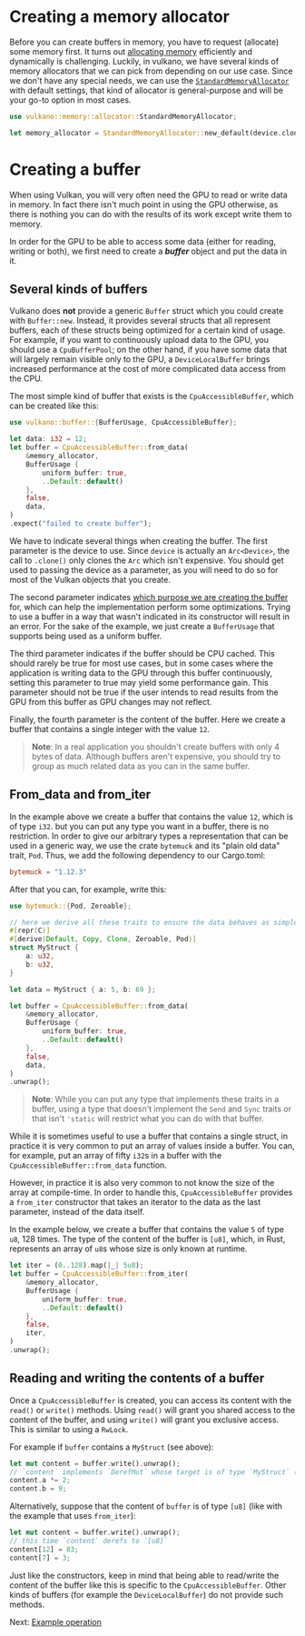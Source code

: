 # Creating a memory allocator

Before you can create buffers in memory, you have to request (allocate) some memory first.
It turns out [allocating memory](https://docs.rs/vulkano/0.32.0/vulkano/memory/allocator/index.html) efficiently and dynamically is challenging.
Luckily, in vulkano, we have several kinds of memory allocators that we can pick from depending on our use case.
Since we don't have any special needs, we can use the [`StandardMemoryAllocator`](https://docs.rs/vulkano/0.32.0/vulkano/memory/allocator/type.StandardMemoryAllocator.html) with default settings,
that kind of allocator is general-purpose and will be your go-to option in most cases.

```rust
use vulkano::memory::allocator::StandardMemoryAllocator;

let memory_allocator = StandardMemoryAllocator::new_default(device.clone());
```

# Creating a buffer

When using Vulkan, you will very often need the GPU to read or write data in memory. In fact
there isn't much point in using the GPU otherwise, as there is nothing you can do with the results
of its work except write them to memory.

In order for the GPU to be able to access some data (either for reading, writing or both), we
first need to create a ***buffer*** object and put the data in it.

## Several kinds of buffers

Vulkano does **not** provide a generic `Buffer` struct which you could create with `Buffer::new`.
Instead, it provides several structs that all represent buffers, each of these structs
being optimized for a certain kind of usage. For example, if you want to continuously upload data
to the GPU, you should use a `CpuBufferPool`; on the other hand, if you have some data that
will largely remain visible only to the GPU, a `DeviceLocalBuffer` brings increased performance at the
cost of more complicated data access from the CPU.

The most simple kind of buffer that exists is the `CpuAccessibleBuffer`, which can be created
like this:

```rust
use vulkano::buffer::{BufferUsage, CpuAccessibleBuffer};

let data: i32 = 12;
let buffer = CpuAccessibleBuffer::from_data(
    &memory_allocator,
    BufferUsage {
        uniform_buffer: true,
        ..Default::default()
    },
    false,
    data,
)
.expect("failed to create buffer");
```

We have to indicate several things when creating the buffer. The first parameter is the device
to use. Since `device` is actually an `Arc<Device>`, the call to `.clone()` only clones the `Arc`
which isn't expensive. You should get used to passing the device as a parameter, as you will
need to do so for most of the Vulkan objects that you create.

The second parameter indicates [which purpose we are creating the
buffer](https://docs.rs/vulkano/0.32.0/vulkano/buffer/struct.BufferUsage.html) for, which can help the
implementation perform some optimizations. Trying to use a buffer in a way that wasn't indicated in
its constructor will result in an error. For the sake of the example, we just create a
`BufferUsage` that supports being used as a uniform buffer.

The third parameter indicates if the buffer should be CPU cached. This should rarely be true for most
use cases, but in some cases where the application is writing data to the GPU through this buffer continuously,
setting this parameter to true may yield some performance gain. This parameter should not be true if
the user intends to read results from the GPU from this buffer as GPU changes may not reflect.

Finally, the fourth parameter is the content of the buffer. Here we create a buffer
that contains a single integer with the value `12`.

> **Note**: In a real application you shouldn't create buffers with only 4 bytes of data. Although
> buffers aren't expensive, you should try to group as much related data as you can in the same buffer.

## From_data and from_iter

In the example above we create a buffer that contains the value `12`, which is of type `i32`.
but you can put any type you want in a buffer, there is no restriction. In order to give our
arbitrary types a representation that can be used in a generic way, we use the crate `bytemuck`
and its "plain old data" trait, `Pod`. Thus, we add the following dependency to our Cargo.toml:

```toml
bytemuck = "1.12.3"
```

After that you can, for example, write this:

```rust
use bytemuck::{Pod, Zeroable};

// here we derive all these traits to ensure the data behaves as simple as possible
#[repr(C)]
#[derive(Default, Copy, Clone, Zeroable, Pod)]
struct MyStruct {
    a: u32,
    b: u32,
}

let data = MyStruct { a: 5, b: 69 };

let buffer = CpuAccessibleBuffer::from_data(
    &memory_allocator,
    BufferUsage {
        uniform_buffer: true,
        ..Default::default()
    },
    false,
    data,
)
.unwrap();
```

> **Note**: While you can put any type that implements these traits in a buffer, using a type that doesn't implement
> the `Send` and `Sync` traits or that isn't `'static` will restrict what you can do with
> that buffer.

While it is sometimes useful to use a buffer that contains a single struct, in practice it is very
common to put an array of values inside a buffer. You can, for example, put an array of fifty
`i32`s in a buffer with the `CpuAccessibleBuffer::from_data` function.

However, in practice it is also very common to not know the size of the array at compile-time. In
order to handle this, `CpuAccessibleBuffer` provides a `from_iter` constructor that takes an
iterator to the data as the last parameter, instead of the data itself.

In the example below, we create a buffer that contains the value `5` of type `u8`, 128 times. The
type of the content of the buffer is `[u8]`, which, in Rust, represents an array of `u8`s whose size
is only known at runtime.

```rust
let iter = (0..128).map(|_| 5u8);
let buffer = CpuAccessibleBuffer::from_iter(
    &memory_allocator,
    BufferUsage {
        uniform_buffer: true,
        ..Default::default()
    },
    false,
    iter,
)
.unwrap();
```

## Reading and writing the contents of a buffer

Once a `CpuAccessibleBuffer` is created, you can access its content with the `read()` or `write()`
methods. Using `read()` will grant you shared access to the content of the buffer, and using
`write()` will grant you exclusive access. This is similar to using a `RwLock`.

For example if `buffer` contains a `MyStruct` (see above):

```rust
let mut content = buffer.write().unwrap();
// `content` implements `DerefMut` whose target is of type `MyStruct` (the content of the buffer)
content.a *= 2;
content.b = 9;
```

Alternatively, suppose that the content of `buffer` is of type `[u8]` (like with the example that
uses `from_iter`):

```rust
let mut content = buffer.write().unwrap();
// this time `content` derefs to `[u8]`
content[12] = 83;
content[7] = 3;
```

Just like the constructors, keep in mind that being able to read/write the content of the buffer
like this is specific to the `CpuAccessibleBuffer`. Other kinds of buffers (for example the
`DeviceLocalBuffer`) do not provide such methods.

Next: [Example operation](/guide/example-operation)
